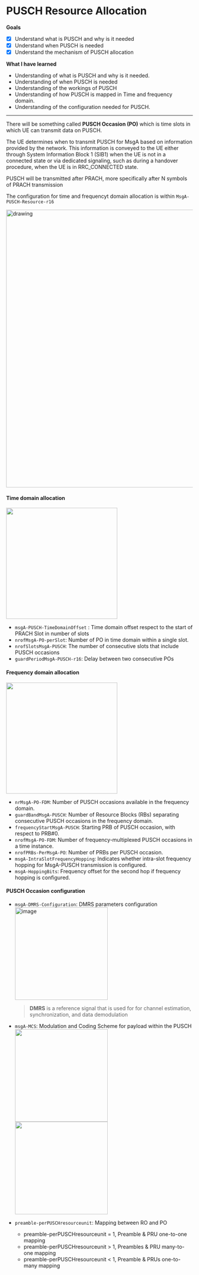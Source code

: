 # PUSCH Resource Allocation

**Goals**
- [x] Understand what is PUSCH and why is it needed
- [x] Understand when PUSCH is needed
- [x] Understand the mechanism of PUSCH allocation

**What I have learned**
- Understanding of what is PUSCH and why is it needed.
- Understanding of when PUSCH is needed
- Understanding of the workings of PUSCH
- Understanding of how PUSCH is mapped in Time and frequency domain.
- Understanding of the configuration needed for PUSCH.

---

There will be something called **PUSCH Occasion (PO)** which is time slots in which UE can transmit data on PUSCH.

The UE determines when to transmit PUSCH for MsgA based on information provided by the network. This information is conveyed to the UE either through System Information Block 1 (SIB1) when the UE is not in a connected state or via dedicated signaling, such as during a handover procedure, when the UE is in RRC_CONNECTED state.

PUSCH will be transmitted after PRACH, more specifically after  N symbols of PRACH transmission

The configuration for time and frequencyt domain allocation is within `MsgA-PUSCH-Resource-r16`

<img src="https://imgur.com/hw1iixs.png" alt="drawing" width="750"/>

#### Time domain allocation
<img src="https://imgur.com/GrDMR7S.png" width="300" />

- `msgA-PUSCH-TimeDomainOffset` : Time domain offset respect to the start of PRACH Slot in number of slots
- `nrofMsgA-PO-perSlot`: Number of PO in time domain within a single slot.
- `nrofSlotsMsgA-PUSCH`: The number of consecutive slots that include PUSCH occasions
- `guardPeriodMsgA-PUSCH-r16`: Delay between two consecutive POs

#### Frequency domain allocation
<img src="https://imgur.com/vetCI7b.png" width="300"/>



- `nrMsgA-PO-FDM`: Number of PUSCH occasions available in the frequency domain.
- `guardBandMsgA-PUSCH`: Number of Resource Blocks (RBs) separating consecutive PUSCH occasions in the frequency domain.
- `frequencyStartMsgA-PUSCH`: Starting PRB of PUSCH occasion, with respect to PRB#0.
- `nrofMsgA-PO-FDM`: Number of frequency-multiplexed PUSCH occasions in a time instance.
- `nrofPRBs-PerMsgA-PO`: Number of PRBs per PUSCH occasion.
- `msgA-IntraSlotFrequencyHopping`: Indicates whether intra-slot frequency hopping for MsgA-PUSCH transmission is configured.
- `msgA-HoppingBits`: Frequency offset for the second hop if frequency hopping is configured.
#### PUSCH Occasion configuration

- `msgA-DMRS-Configuration`: DMRS parameters configuration
  <img src="https://imgur.com/PSGVUH7.png" alt="image" width="250" />
  >**DMRS** is a reference signal that is used for for channel estimation, synchronization, and data demodulation
- `msgA-MCS`: Modulation and Coding Scheme for payload within the PUSCH
  <img src = "https://imgur.com/uRSd9uk.png" width ="250"/>
  <img src = "https://imgur.com/nBTLdCM.png" width ="250"/>
- `preamble-perPUSCHresourceunit`: Mapping between RO and PO

  -   preamble-perPUSCHresourceunit = 1, Preamble & PRU one-to-one mapping
  -   preamble-perPUSCHresourceunit > 1, Preambles & PRU many-to-one mapping
  -   preamble-perPUSCHresourceunit < 1, Preamble & PRUs one-to-many mapping
